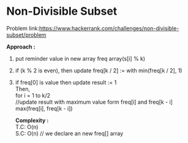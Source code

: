 # Non-Divisible Subset

Problem link:https://www.hackerrank.com/challenges/non-divisible-subset/problem

**Approach :**<br>

1. put reminder value in new array freq array(s[i] % k)<br>
2. if (k % 2 is even), then update freq[k / 2] := with min(freq[k / 2], 1)<br>
3. if freq[0] is value then update result := 1<br>
   Then, <br>
   for i = 1 to k/2<br>
   //update result with maximum value form freq[i] and freq[k - i]<br>
   max(freq[i], freq[k - i])<br>

   **Complexity :**<br>
   T.C: O(n)<br>
   S.C: O(n) // we declare an new freq[] array<br>
